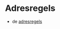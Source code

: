 # Adresregels

- de [adresregels](https://github.com/BRP-API/Haal-Centraal-BRP-bevragen/blob/master/features/bevragen/persoon/adressering/adres-regels/overzicht.feature)
